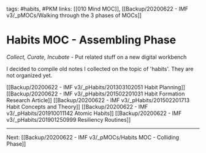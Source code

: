 tags: #habits, #PKM
links: [[010 Mind MOC]], [[Backup/20200622 - IMF v3/_pMOCs/Walking through the 3 phases of MOCs]]

# Habits MOC - Assembling Phase
*Collect, Curate, Incubate* - Put related stuff on a new digital workbench

I decided to compile old notes I collected on the topic of 'habits'. They are not organized yet.

[[Backup/20200622 - IMF v3/_pHabits/201303102051 Habit Planning]]
[[Backup/20200622 - IMF v3/_pHabits/201502201031 Habit Formation Research Article]]
[[Backup/20200622 - IMF v3/_pHabits/201502201713 Habit Concepts and Theory]]
[[Backup/20200622 - IMF v3/_pHabits/201910011142 Atomic Habits]]
[[Backup/20200622 - IMF v3/_pHabits/201901250999 Resiliency Routines]]

---
Next: [[Backup/20200622 - IMF v3/_pMOCs/Habits MOC - Colliding Phase]]